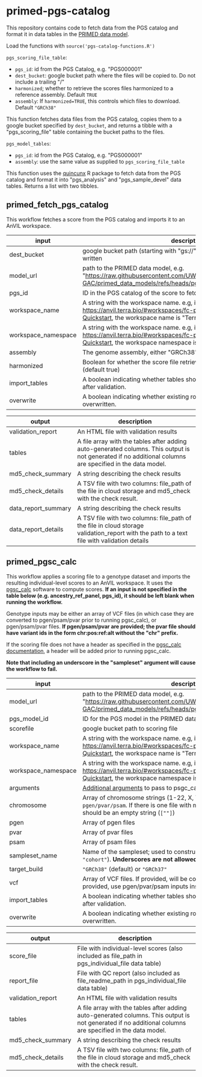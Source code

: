 # primed-pgs-catalog

This repository contains code to fetch data from the PGS catalog and format it 
in data tables in the [PRIMED data model](https://github.com/UW-GAC/primed_data_models).

Load the functions with `source('pgs-catalog-functions.R')`

`pgs_scoring_file_table`: 
- `pgs_id`: id from the PGS Catalog, e.g. "PGS000001"
- `dest_bucket`: google bucket path where the files will be copied to. Do not include a trailing "/"
- `harmonized`; whether to retrieve the scores files harmonized to a reference assembly. Default `TRUE`
- `assembly`: If `harmonized=TRUE`, this controls which files to download. Default `"GRCh38"`

This function fetches data files from the PGS catalog, copies them to a google 
bucket specified by `dest_bucket`, and returns a tibble with a "pgs_scoring_file" table 
containing the bucket paths to the files.

`pgs_model_tables`:
- `pgs_id`: id from the PGS Catalog, e.g. "PGS000001"
- `assembly`: use the same value as supplied to `pgs_scoring_file_table`

This function uses the [quincunx](https://github.com/maialab/quincunx) R package 
to fetch data from the PGS catalog and format it into "pgs_analysis" and
"pgs_sample_devel" data tables. Returns a list with two tibbles.


## primed_fetch_pgs_catalog

This workflow fetches a score from the PGS catalog and imports it to an AnVIL workspace.

input | description
--- | ---
dest_bucket | google bucket path (starting with "gs://") where scoring files should be written
model_url | path to the PRIMED data model, e.g. "https://raw.githubusercontent.com/UW-GAC/primed_data_models/refs/heads/pgs/PRIMED_PGS_data_model.json"
pgs_id | ID in the PGS catalog of the score to fetch, e.g. "PGS000001"
workspace_name | A string with the workspace name. e.g, if the workspace URL is https://anvil.terra.bio/#workspaces/fc-product-demo/Terra-Workflows-Quickstart, the workspace name is "Terra-Workflows-Quickstart"
workspace_namespace | A string with the workspace name. e.g, if the workspace URL is https://anvil.terra.bio/#workspaces/fc-product-demo/Terra-Workflows-Quickstart, the workspace namespace is "fc-product-demo"
assembly | The genome assembly, either "GRCh38" (default) or "GRCh37"
harmonized | Boolean for whether the score file retrieved should be harmonized (default true)
import_tables | A boolean indicating whether tables should be imported to a workspace after validation.
overwrite | A boolean indicating whether existing rows in the data tables should be overwritten.

output | description
--- | ---
validation_report | An HTML file with validation results
tables | A file array with the tables after adding auto-generated columns. This output is not generated if no additional columns are specified in the data model.
md5_check_summary | A string describing the check results
md5_check_details | A TSV file with two columns: file_path of the file in cloud storage and md5_check with the check result.
data_report_summary | A string describing the check results
data_report_details | A TSV file with two columns: file_path of the file in cloud storage validation_report with the path to a text file with validation details


## primed_pgsc_calc

This workflow applies a scoring file to a genotype dataset and imports the resulting individual-level scores to an AnVIL workspace. It uses the [pgsc_calc](https://pgsc-calc.readthedocs.io/) software to compute scores. **If an input is not specified in the table below (e.g. ancestry_ref_panel, pgs_id), it should be left blank when running the workflow.**

Genotype inputs may be either an array of VCF files (in which case they are converted to pgen/psam/pvar prior to running pgsc_calc), or pgen/psam/pvar files. **If pgen/psam/pvar are provided; the pvar file should have variant ids in the form chr:pos:ref:alt without the "chr" prefix.**

If the scoring file does not have a header as specified in the [pgsc_calc documentation](https://pgsc-calc.readthedocs.io/en/latest/how-to/calculate_custom.html), a header will be added prior to running pgsc_calc.

**Note that including an underscore in the "sampleset" argument will cause the workflow to fail.**

input | description
--- | ---
model_url | path to the PRIMED data model, e.g. "https://raw.githubusercontent.com/UW-GAC/primed_data_models/refs/heads/pgs/PRIMED_PGS_data_model.json"
pgs_model_id | ID for the PGS model in the PRIMED data model
scorefile | google bucket path to scoring file
workspace_name | A string with the workspace name. e.g, if the workspace URL is https://anvil.terra.bio/#workspaces/fc-product-demo/Terra-Workflows-Quickstart, the workspace name is "Terra-Workflows-Quickstart"
workspace_namespace | A string with the workspace name. e.g, if the workspace URL is https://anvil.terra.bio/#workspaces/fc-product-demo/Terra-Workflows-Quickstart, the workspace namespace is "fc-product-demo"
arguments | [Additional arguments](https://pgsc-calc.readthedocs.io/en/latest/reference/params.html#param-ref) to pass to psgc_calc, e.g. `[ "--min_overlap 0.5" ]`
chromosome | Array of chromosome strings (1-22, X, Y) corresponding to `vcf` or `pgen/pvar/psam`. If there is one file with multiple chromosomes, this input should be an empty string (`[""]`)
pgen | Array of pgen files
pvar | Array of pvar files
psam | Array of psam files
sampleset_name | Name of the sampleset; used to construct output file names (default `"cohort"`). **Underscores are not allowed**
target_build | `"GRCh38"` (default) or `"GRCh37"`
vcf | Array of VCF files. If provided, will be converted to pgen/pvar/psam. If not provided, use pgen/pvar/psam inputs instead.
import_tables | A boolean indicating whether tables should be imported to a workspace after validation.
overwrite | A boolean indicating whether existing rows in the data tables should be overwritten.

output | description
--- | ---
score_file | File with individual-level scores (also included as file_path in pgs_individual_file data table)
report_file | File with QC report (also included as file_readme_path in pgs_individual_file data table)
validation_report | An HTML file with validation results
tables | A file array with the tables after adding auto-generated columns. This output is not generated if no additional columns are specified in the data model.
md5_check_summary | A string describing the check results
md5_check_details | A TSV file with two columns: file_path of the file in cloud storage and md5_check with the check result.
